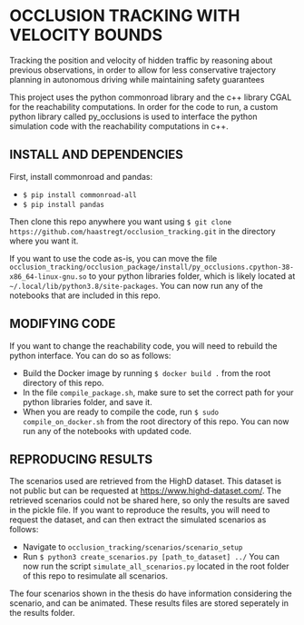 # OCCLUSION TRACKING WITH VELOCITY BOUNDS
Tracking the position and velocity of hidden traffic by reasoning about previous observations, in order to allow for less conservative trajectory planning in autonomous driving while maintaining safety guarantees

This project uses the python commonroad library and the c++ library CGAL for the reachability computations. In order for the code to run, a custom python library called py_occlusions is used to interface the python simulation code with the reachability computations in c++.

## INSTALL AND DEPENDENCIES
First, install commonroad and pandas:
- `$ pip install commonroad-all`
- `$ pip install pandas`

Then clone this repo anywhere you want using `$ git clone https://github.com/haastregt/occlusion_tracking.git` in the directory where you want it.

If you want to use the code as-is, you can move the file `occlusion_tracking/occlusion_package/install/py_occlusions.cpython-38-x86_64-linux-gnu.so` to your python libraries folder, which is likely located at `~/.local/lib/python3.8/site-packages`. You can now run any of the notebooks that are included in this repo. 

## MODIFYING CODE
If you want to change the reachability code, you will need to rebuild the python interface. You can do so as follows:
- Build the Docker image by running `$ docker build .` from the root directory of this repo.
- In the file `compile_package.sh`, make sure to set the correct path for your python libraries folder, and save it.
- When you are ready to compile the code, run `$ sudo compile_on_docker.sh` from the root directory of this repo. You can now run any of the notebooks with updated code.

## REPRODUCING RESULTS
The scenarios used are retrieved from the HighD dataset. This dataset is not public but can be requested at https://www.highd-dataset.com/. The retrieved scenarios could not be shared here, so only the results are saved in the pickle file. If you want to reproduce the results, you will need to request the dataset, and can then extract the simulated scenarios as follows:
- Navigate to `occlusion_tracking/scenarios/scenario_setup`
- Run `$ python3 create_scenarios.py [path_to_dataset] ../`
  You can now run the script `simulate_all_scenarios.py` located in the root folder of this repo to resimulate all scenarios.

The four scenarios shown in the thesis do have information considering the scenario, and can be animated. These results files are stored seperately in the results folder.
